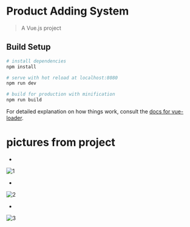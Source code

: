# Product Adding System

> A Vue.js project

## Build Setup

``` bash
# install dependencies
npm install

# serve with hot reload at localhost:8080
npm run dev

# build for production with minification
npm run build
```

For detailed explanation on how things work, consult the [docs for vue-loader](http://vuejs.github.io/vue-loader).

# pictures from project

* 
![1](https://user-images.githubusercontent.com/47754791/125048835-fe451580-e0a8-11eb-8c65-ec9aba349aa8.PNG)

* 
![2](https://user-images.githubusercontent.com/47754791/125048840-ff764280-e0a8-11eb-9241-1edf8a25313b.PNG)

*
![3](https://user-images.githubusercontent.com/47754791/125048845-ff764280-e0a8-11eb-89a5-b774e4c9c249.PNG)
